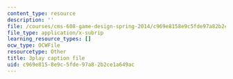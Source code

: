 ```yaml
---
content_type: resource
description: ''
file: /courses/cms-608-game-design-spring-2014/c969e8158e9c5fde97a82b2ce1a649ac_1506695.vtt
file_type: application/x-subrip
learning_resource_types: []
ocw_type: OCWFile
resourcetype: Other
title: 3play caption file
uid: c969e815-8e9c-5fde-97a8-2b2ce1a649ac
---
```

